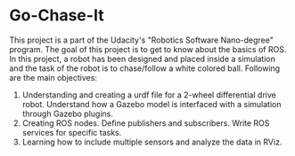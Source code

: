 # Go-Chase-It

This project is a part of the Udacity's "Robotics Software Nano-degree" program. The goal of this project is to get to know about the basics of ROS. In this project, a robot has been designed and placed inside a simulation and the task of the robot is to chase/follow a white colored ball. Following are the main objectives: 

1. Understanding and creating a urdf file for a 2-wheel differential drive robot. Understand how a Gazebo model is interfaced with a simulation through Gazebo plugins. 
2. Creating ROS nodes. Define publishers and subscribers. Write ROS services for specific tasks.
3. Learning how to include multiple sensors and analyze the data in RViz. 